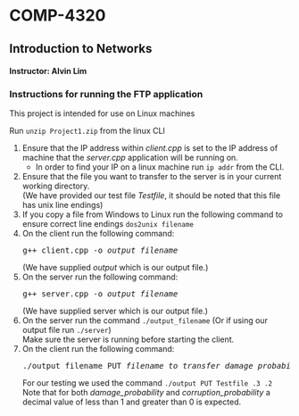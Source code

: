 # COMP-4320
## Introduction to Networks
#### Instructor: Alvin Lim

### Instructions for running the FTP application

This project is intended for use on Linux machines

Run `unzip Project1.zip` from the linux CLI

1. Ensure that the IP address within _client.cpp_ is set to the IP address of machine that the _server.cpp_ application will be running on.
   - In order to find your IP on a linux machine run `ip addr` from the CLI.
2. Ensure that the file you want to transfer to the server is in your current working directory.  
   (We have provided our test file _Testfile_, it should be noted that this file has unix line endings)  
3. If you copy a file from Windows to Linux run the following command to ensure correct line endings `dos2unix filename`	
4. On the client run the following command:
   <pre>
   g++ client.cpp -o <i>output_filename</i>
   </pre> 
   (We have supplied _output_ which is our output file.)
5. On the server run the following command:
   <pre>
   g++ server.cpp -o <i>output_filename</i> 
   </pre>
   (We have supplied server which is our output file.)
6. On the server run the command `./output_filename` (Or if using our output file run `./server`)  
   Make sure the server is running before starting the client.
7. On the client run the following command: 
   <pre>
   ./output_filename PUT <i>filename_to_transfer</i> <i>damage_probability</i> <i>corruption_probability</i>
   </pre>
   For our testing we used the command `./output PUT Testfile .3 .2`  
   Note that for both *damage_probability* and *corruption_probability* a decimal value of less than 1 and greater than 0 is expected.
